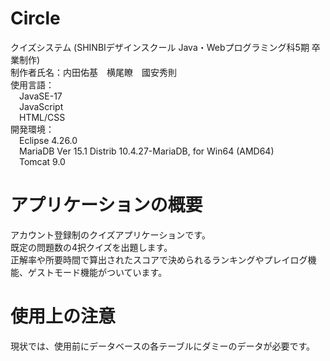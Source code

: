 # Circle
クイズシステム (SHINBIデザインスクール Java・Webプログラミング科5期 卒業制作)<BR>
制作者氏名：内田佑基　横尾瞭　國安秀則<BR>
使用言語：<BR>
&emsp;JavaSE-17<BR>
&emsp;JavaScript<BR>
&emsp;HTML/CSS<BR>
開発環境：<BR>
&emsp;Eclipse 4.26.0<BR>
&emsp;MariaDB Ver 15.1 Distrib 10.4.27-MariaDB, for Win64 (AMD64)<BR> 
&emsp;Tomcat 9.0<BR> 
# アプリケーションの概要
アカウント登録制のクイズアプリケーションです。<BR>
既定の問題数の4択クイズを出題します。<BR>
正解率や所要時間で算出されたスコアで決められるランキングやプレイログ機能、ゲストモード機能がついています。<BR>
# 使用上の注意
現状では、使用前にデータベースの各テーブルにダミーのデータが必要です。
